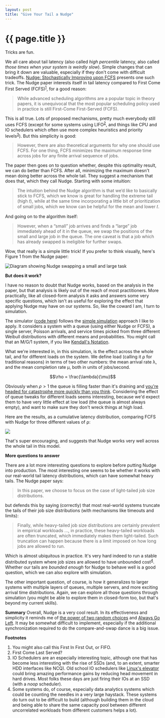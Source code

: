 ```yaml
---
layout: post
title: "Give Your Tail a Nudge"
---
```


{{ page.title }}
================

<p class="meta">Tricks are fun.</p>

<script src="https://polyfill.io/v3/polyfill.min.js?features=es6"></script>
<script>
  MathJax = {
    tex: {inlineMath: [['$', '$'], ['\\(', '\\)']]}
  };
</script>
<script id="MathJax-script" async src="https://cdn.jsdelivr.net/npm/mathjax@3/es5/tex-mml-chtml.js"></script>


We all care about tail latency (also called *high percentile* latency, also called *those times when your system is weirdly slow*). Simple changes that can bring it down are valuable, especially if they don't come with difficult tradeoffs. [Nudge: Stochastically Improving upon FCFS](https://arxiv.org/pdf/2106.01492.pdf) presents one such trick. The Nudge paper interests itself in tail latency compared to First Come First Served (FCFS)<sup>[1](#foot1)</sup>, for a good reason:

> While advanced scheduling algorithms are a popular topic in theory papers, it is unequivocal that the most popular scheduling policy used in practice is still First-Come First-Served (FCFS).

This is all true. Lots of proposed mechanisms, pretty much everybody still uses FCFS (except for some systems using LIFO<sup>[2](#foot2)</sup>, and things like CPU and IO schedulers which often use more complex heuristics and priority levels<sup>[3](#foot3)</sup>). But this simplicity is good:

> However, there are also theoretical arguments for why one should use FCFS. For one thing, FCFS minimizes the maximum response time across jobs for any finite arrival sequence of jobs.

The paper then goes on to question whether, despite this optimality result, we can do better than FCFS. After all, minimizing the maximum doesn't mean doing better across the whole tail. They suggest a mechanism that does that, which they call Nudge. Starting with some intuition:

> The intuition behind the Nudge algorithm is that we’d like to basically stick to FCFS, which we know is great for handling the extreme tail (high 𝑡), while at the same time incorporating a little bit of prioritization of small jobs, which we know can be helpful for the mean and lower 𝑡.

And going on to the algorithm itself:

> However, when a “small” job arrives and finds a “large” job immediately ahead of it in the queue, we swap the positions of the small and large job in the queue. The one caveat is that a job which has already swapped is ineligible for further swaps.

Wow, that really is a simple little trick! If you prefer to think visually, here's Figure 1 from the Nudge paper:

![Diagram showing Nudge swapping a small and large task](/blog/images/nudge_figure_1.png)

**But does it work?**

I have no reason to doubt that Nudge works, based on the analysis in the paper, but that analysis is likely out of the reach of most practitioners. More practically, like all closed-form analysis it asks and answers some very specific questions, which isn't as useful for exploring the effect that applying Nudge may have on our systems. So, like the coward I am, I turn to simulation.

The simulator ([code here](https://github.com/mbrooker/simulator_example/blob/main/nudge/nudge.py)) follows the [simple simulation](https://brooker.co.za/blog/2022/04/11/simulation.html) approach I like to apply. It considers a system with a queue (using either Nudge or FCFS), a single server, Poisson arrivals, and service times picked from three different Weibull distributions with different means and probabilities. You might call that an M/G/1 system, if you like [Kendall's Notation](https://en.wikipedia.org/wiki/Kendall%27s_notation).

What we're interested in, in this simulation, is the effect across the whole tail, and for different loads on the system. We define load (calling it ⍴ for traditional reasons) in terms of two other numbers: the mean arrival rate λ, and the mean completion rate μ, both in units of jobs/second.

$$\rho = \frac{\lambda}{\mu}$$

Obviously when $\rho > 1$ the queue is filling faster than it's draining and [you're headed for catastrophe more quickly than you think](https://brooker.co.za/blog/2021/08/05/utilization.html). Considering the effect of queue tweaks for different loads seems interesting, because we'd expect them to have very little effect at low load (the queue is almost always empty), and want to make sure they don't wreck things at high load.

Here are the results, as a cumulative latency distribution, comparing FCFS with Nudge for three different values of ⍴:

![](/blog/images/nudge_ecdf.png)

That's super encouraging, and suggests that Nudge works very well across the whole tail in this model.

**More questions to answer**

There are a lot more interesting questions to explore before putting Nudge into production. The most interesting one seems to be whether it works with our real-world tail latency distributions, which can have somewhat heavy tails. The Nudge paper says:

> In this paper, we choose to focus on the case of light-tailed job size distributions.

but defends this by saying (correctly) that most real-world systems truncate the tails of their job size distributions (with mechanisms like timeouts and limits):

> Finally, while heavy-tailed job size distributions are certainly prevalent in empirical workloads ..., in practice, these heavy-tailed workloads are often truncated, which immediately makes them light-tailed. Such truncation can happen because there is a limit imposed on how long jobs are allowed to run.

Which is almost ubiquitous in practice. It's very hard indeed to run a stable distributed system where job sizes are allowed to have unbounded cost<sup>[4](#foot4)</sup>. Whether our tails are *bounded enough* for Nudge to behave well is a good question, which we can also explore with simulation.

The other important question, of course, is how it generalizes to larger systems with multiple layers of queues, multiple servers, and more exciting arrival time distributions. Again, we can explore all those questions through simulation (you might be able to explore them in closed-form too, but that's beyond my current skills).

**Summary**
Overall, Nudge is a very cool result. In its effectiveness and simplicity it reminds me of [the power of two random choices](https://brooker.co.za/blog/2012/01/17/two-random.html) and [Always Go Left](https://dl.acm.org/doi/10.1145/792538.792546). It may be somewhat difficult to implement, especially if the additional synchronization required to do the compare-and-swap dance is a big issue.

**Footnotes**

1. <a name="foot1"></a> You might also call this First In First Out, or FIFO.
2. <a name="foot2"></a> First Come Last Served?
3. <a name="foot3"></a> IO Schedulers are an especially interesting topic, although one that has become less interesting with the rise of SSDs (and, to an extent, smarter HDD interfaces like NCQ). Old school IO schedulers like [Linux's elevator](https://github.com/torvalds/linux/blob/master/block/elevator.c) could bring amazing performance gains by reducing head movement in hard drives. Most folks these days are just firing their IOs at an SSD (with a *noop* scheduler).
4. <a name="foot4"></a> Some systems do, of course, especially data analytics systems which could be counting the needles in a very large haystack. These systems do turn out to be difficult to build (although building them in the cloud and being able to share the same capacity pool between different uncorrelated workloads from different customers helps a lot).

